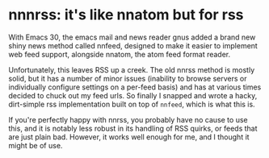# nnnrss: it's like nnatom but for rss

With Emacs 30, the emacs mail and news reader gnus added a brand new shiny news
method called nnfeed, designed to make it easier to implement web feed support,
alongside nnatom, the atom feed format reader.

Unfortunately, this leaves RSS up a creek. The old nnrss method is mostly solid,
but it has a number of minor issues (inability to browse servers or individually
configure settings on a per-feed basis) and has at various times decided to
chuck out my feed urls. So finally I snapped and wrote a hacky, dirt-simple rss
implementation built on top of `nnfeed`, which is what this is.

If you're perfectly happy with nnrss, you probably have no cause to use this,
and it is notably less robust in its handling of RSS quirks, or feeds that are
just plain bad. However, it works well enough for me, and I thought it might be
of use.
